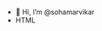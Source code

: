 - 👋 Hi, I’m @sohamarvikar
- HTML
<!---
sohamarvikar/sohamarvikar is a ✨ special ✨ repository because its `README.md` (this file) appears on your GitHub profile.
You can click the Preview link to take a look at your changes.
--->

